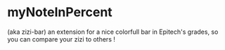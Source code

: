 # myNoteInPercent
(aka zizi-bar) an extension for a nice colorfull bar in Epitech's grades, so you can compare your zizi to others !
